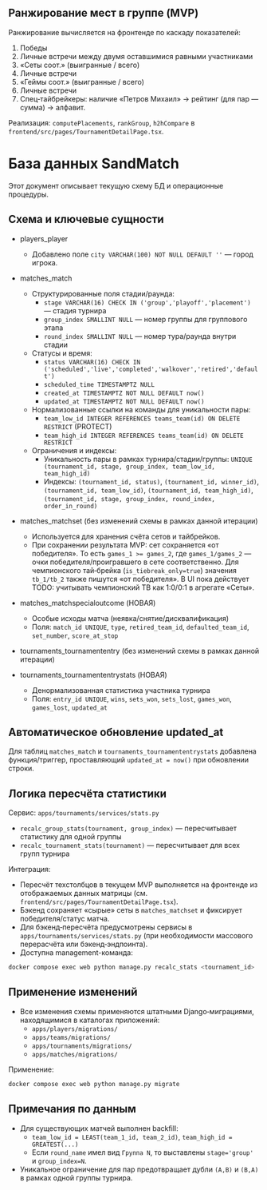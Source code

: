 ## Ранжирование мест в группе (MVP)

Ранжирование вычисляется на фронтенде по каскаду показателей:
1. Победы
2. Личные встречи между двумя оставшимися равными участниками
3. «Сеты соот.» (выигранные / всего)
4. Личные встречи
5. «Геймы соот.» (выигранные / всего)
6. Личные встречи
7. Спец‑тайбрейкеры: наличие «Петров Михаил» → рейтинг (для пар — сумма) → алфавит.

Реализация: `computePlacements`, `rankGroup`, `h2hCompare` в `frontend/src/pages/TournamentDetailPage.tsx`.
# База данных SandMatch

Этот документ описывает текущую схему БД и операционные процедуры.

## Схема и ключевые сущности

- players_player
  - Добавлено поле `city VARCHAR(100) NOT NULL DEFAULT ''` — город игрока.

- matches_match
  - Структурированные поля стадии/раунда:
    - `stage VARCHAR(16) CHECK IN ('group','playoff','placement')` — стадия турнира
    - `group_index SMALLINT NULL` — номер группы для группового этапа
    - `round_index SMALLINT NULL` — номер тура/раунда внутри стадии
  - Статусы и время:
    - `status VARCHAR(16) CHECK IN ('scheduled','live','completed','walkover','retired','default')`
    - `scheduled_time TIMESTAMPTZ NULL`
    - `created_at TIMESTAMPTZ NOT NULL DEFAULT now()`
    - `updated_at TIMESTAMPTZ NOT NULL DEFAULT now()`
  - Нормализованные ссылки на команды для уникальности пары:
    - `team_low_id INTEGER REFERENCES teams_team(id) ON DELETE RESTRICT` (PROTECT)
    - `team_high_id INTEGER REFERENCES teams_team(id) ON DELETE RESTRICT`
  - Ограничения и индексы:
    - Уникальность пары в рамках турнира/стадии/группы: `UNIQUE (tournament_id, stage, group_index, team_low_id, team_high_id)`
    - Индексы: `(tournament_id, status)`, `(tournament_id, winner_id)`, `(tournament_id, team_low_id)`, `(tournament_id, team_high_id)`, `(tournament_id, stage, group_index, round_index, order_in_round)`

- matches_matchset (без изменений схемы в рамках данной итерации)
  - Используется для хранения счёта сетов и тайбрейков.
  - При сохранении результата MVP: сет сохраняется «от победителя». То есть `games_1 >= games_2`, где `games_1/games_2` — очки победителя/проигравшего в сете соответственно. Для чемпионского тай‑брейка (`is_tiebreak_only=true`) значения `tb_1/tb_2` также пишутся «от победителя». В UI пока действует TODO: учитывать чемпионский TB как 1:0/0:1 в агрегате «Сеты».

- matches_matchspecialoutcome (НОВАЯ)
  - Особые исходы матча (неявка/снятие/дисквалификация)
  - Поля: `match_id UNIQUE`, `type`, `retired_team_id`, `defaulted_team_id`, `set_number`, `score_at_stop`

- tournaments_tournamententry (без изменений схемы в рамках данной итерации)

- tournaments_tournamententrystats (НОВАЯ)
  - Денормализованная статистика участника турнира
  - Поля: `entry_id UNIQUE`, `wins`, `sets_won`, `sets_lost`, `games_won`, `games_lost`, `updated_at`

## Автоматическое обновление updated_at

Для таблиц `matches_match` и `tournaments_tournamententrystats` добавлена функция/триггер, проставляющий `updated_at = now()` при обновлении строки.

## Логика пересчёта статистики

Сервис: `apps/tournaments/services/stats.py`
- `recalc_group_stats(tournament, group_index)` — пересчитывает статистику для одной группы
- `recalc_tournament_stats(tournament)` — пересчитывает для всех групп турнира

Интеграция:
- Пересчёт техстолбцов в текущем MVP выполняется на фронтенде из отображаемых данных матрицы (см. `frontend/src/pages/TournamentDetailPage.tsx`).
- Бэкенд сохраняет «сырые» сеты в `matches_matchset` и фиксирует победителя/статус матча.
- Для бэкенд‑пересчёта предусмотрены сервисы в `apps/tournaments/services/stats.py` (при необходимости массового перерасчёта или бэкенд‑эндпоинта).
- Доступна management-команда:

```bash
docker compose exec web python manage.py recalc_stats <tournament_id>
```

## Применение изменений

- Все изменения схемы применяются штатными Django‑миграциями, находящимися в каталогах приложений:
  - `apps/players/migrations/`
  - `apps/teams/migrations/`
  - `apps/tournaments/migrations/`
  - `apps/matches/migrations/`

Применение:

```bash
docker compose exec web python manage.py migrate
```

## Примечания по данным

- Для существующих матчей выполнен backfill:
  - `team_low_id = LEAST(team_1_id, team_2_id)`, `team_high_id = GREATEST(...)`
  - Если `round_name` имел вид `Группа N`, то выставлены `stage='group'` и `group_index=N`.
- Уникальное ограничение для пар предотвращает дубли `(A,B)` и `(B,A)` в рамках одной группы турнира.
